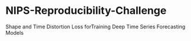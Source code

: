 # NIPS-Reproducibility-Challenge
Shape and Time Distortion Loss forTraining Deep Time Series Forecasting Models
